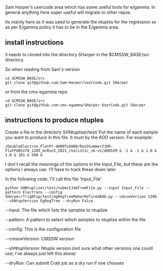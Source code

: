 Sam Harper's usercode area which has some useful tools for e/gamma. In general anything here super useful will migrate to other repos. 

Its mainly here as it was used to generate the ntuples for the regression so as per E/gamma policy it has to be in the E/gamma area.

## install instructions
it needs to cloned into the directory SHarper in the $CMSSW_BASE/src directory. 

So when reading from Sam's version

```
cd $CMSSW_BASE/src
git clone git@github.com:Sam-Harper/usercode.git SHarper
```

or from the cms-egamma repo

```
cd $CMSSW_BASE/src
git clone git@github.com:cms-egamma/SHarper-UserCode.git SHarper
```

## instructions to produce ntuples

Create a file in the directory SHNtupliser/test/
Put the name of each sample you want to produce in this file. It must by the AOD version. For example:
```
/DoubleElectron_FlatPt-4000To5000/Run3Summer21DR-FlatPU0to70_120X_mcRun3_2021_realistic_v6-v1/AODSIM & -1 & -1 & 1.0 & 1.0 & 101 & 500 &
```
I don't recall the meanings of the options in the Input_File, but these are the options I always use. I'll have to track these down later.

In the following code, I'll call this file 'Input_File'

```
python SHNtupliser/test/submitJobFromFile.py --input Input_File --pattern Electrons --config SHarper/TrigNtup/test/egRegTreeMakerRefinedAOD.py --cmsswVersion 1200 --shNtupVersion EgRegTree --dryRun False 
```
--input: The file which lists the samples to ntuplize

--pattern: A pattern to select which samples to ntuplize within the file

--config: This is the configuration file

--cmsswVersion: CMSSW version

--shNtupVersion: Ntuple version (not sure what other versions one could use; I've always just left this alone)

--dryRun: Can submit Crab job as a dry run if one chooses
